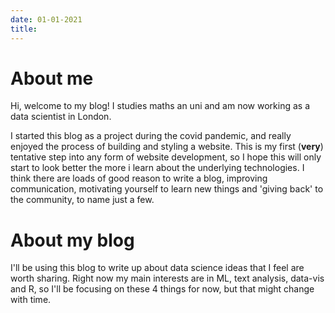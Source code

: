 ```yaml
---
date: 01-01-2021
title:
---
```

# About me

Hi, welcome to my blog!
I studies maths an uni and am now working as a data scientist in London.

I started this blog as a project during the covid pandemic, and really enjoyed the process of building and styling a website. This is my first (**very**) tentative step into any form of website development, so I hope this will only start to look better the more i learn about the underlying technologies. 
I think there are loads of good reason to write a blog, improving communication, motivating yourself to learn new things and 'giving back' to the community, to name just a few.

# About my blog

I'll be using this blog to write up about data science ideas that I feel are worth sharing.
Right now my main interests are in ML, text analysis, data-vis and R, so I'll be focusing on
these 4 things for now, but that might change with time. 



